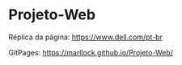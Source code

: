 # Projeto-Web

Réplica da página: https://www.dell.com/pt-br 

GitPages: https://marllock.github.io/Projeto-Web/

